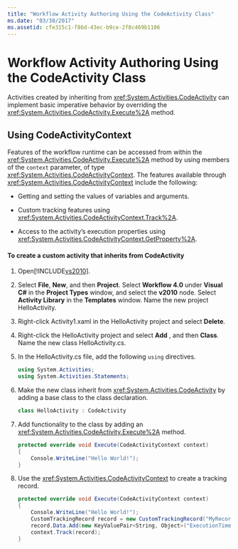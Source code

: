 ```yaml
---
title: "Workflow Activity Authoring Using the CodeActivity Class"
ms.date: "03/30/2017"
ms.assetid: cfe315c1-f86d-43ec-b9ce-2f8c469b1106
---
```

# Workflow Activity Authoring Using the CodeActivity Class
Activities created by inheriting from <xref:System.Activities.CodeActivity> can implement basic imperative behavior by overriding the <xref:System.Activities.CodeActivity.Execute%2A> method.  
  
## Using CodeActivityContext  
 Features of the workflow runtime can be accessed from within the <xref:System.Activities.CodeActivity.Execute%2A> method by using members of the `context` parameter, of type <xref:System.Activities.CodeActivityContext>. The features available through <xref:System.Activities.CodeActivityContext> include the following:  
  
- Getting and setting the values of variables and arguments.  
  
- Custom tracking features using <xref:System.Activities.CodeActivityContext.Track%2A>.  
  
- Access to the activity’s execution properties using <xref:System.Activities.CodeActivityContext.GetProperty%2A>.  
  
#### To create a custom activity that inherits from CodeActivity  
  
1. Open[!INCLUDE[vs2010](../../../includes/vs2010-md.md)].  
  
2. Select **File**, **New**, and then **Project**. Select **Workflow 4.0** under **Visual C#** in the **Project Types** window, and select the **v2010** node. Select **Activity Library** in the **Templates** window. Name the new project HelloActivity.  
  
3. Right-click Activity1.xaml in the HelloActivity project and select **Delete**.  
  
4. Right-click the HelloActivity project and select **Add** , and then **Class**. Name the new class HelloActivity.cs.  
  
5. In the HelloActivity.cs file, add the following `using` directives.  
  
   ```csharp  
   using System.Activities;  
   using System.Activities.Statements;  
   ```  
  
6. Make the new class inherit from <xref:System.Activities.CodeActivity> by adding a base class to the class declaration.  
  
   ```csharp  
   class HelloActivity : CodeActivity  
   ```  
  
7. Add functionality to the class by adding an <xref:System.Activities.CodeActivity.Execute%2A> method.  
  
   ```csharp  
   protected override void Execute(CodeActivityContext context)  
   {  
       Console.WriteLine("Hello World!");  
   }  
   ```  
  
8. Use the <xref:System.Activities.CodeActivityContext> to create a tracking record.  
  
   ```csharp  
   protected override void Execute(CodeActivityContext context)  
   {  
       Console.WriteLine("Hello World!");  
       CustomTrackingRecord record = new CustomTrackingRecord("MyRecord");  
       record.Data.Add(new KeyValuePair<String, Object>("ExecutionTime", DateTime.Now));  
       context.Track(record);  
   }  
   ```
